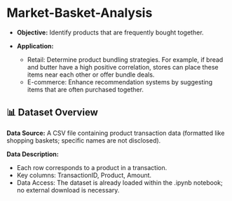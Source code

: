 # Market-Basket-Analysis
- **Objective:** Identify products that are frequently bought together.

- **Application:**
    - Retail: Determine product bundling strategies. For example, if bread and butter have a high positive correlation, stores can place these items near each other or offer bundle deals.
    - E-commerce: Enhance recommendation systems by suggesting items that are often purchased together.
## 📊 Dataset Overview
**Data Source:** A CSV file containing product transaction data (formatted like shopping baskets; specific names are not disclosed).

**Data Description:**
- Each row corresponds to a product in a transaction.
- Key columns: TransactionID, Product, Amount.
- Data Access: The dataset is already loaded within the .ipynb notebook; no external download is necessary.
